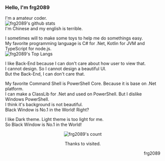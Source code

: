 ### Hello, I'm frg2089

I'm a amateur coder.  
![frg2089's github stats](https://github-readme-stats.vercel.app/api?username=frg2089&show_icons=true&theme=midnight-purple&count_private=true)  
I'm Chinese and my english is terrible.  

I sometimes will to make some toys to help me do somethings easy.  
My favorite programming language is C# for .Net, Kotlin for JVM and TypeScript for node.js.  
![frg2089's Top Langs](https://github-readme-stats.vercel.app/api/top-langs/?username=frg2089&theme=midnight-purple&exclude_repo=frg2089.github.io&layout=compact)

I like Back-End because I can don't care about how user to view that.  
I cannot design. So I cannot design a beautiful UI.  
But the Back-End, I can don't care that.  

My favorite Command Shell is PowerShell Core.
Because it is base on .Net platform.  
I can make a ClassLib for .Net and used on PowerShell.
But I dislike Windows PowerShell.  
I think it's background is not beautiful.  
Black Window is No.1 in the World! Right?

I like Dark theme. Light theme is too light for me.  
So Black Window is No.1 in the World!

<div align="center">
  <img src="https://count.getloli.com/get/@frg2089" alt="frg2089's count"/>
  <p>Thanks to visited.</p>
</div>
<div align=right>
  <p>frg2089</p>
</div>
